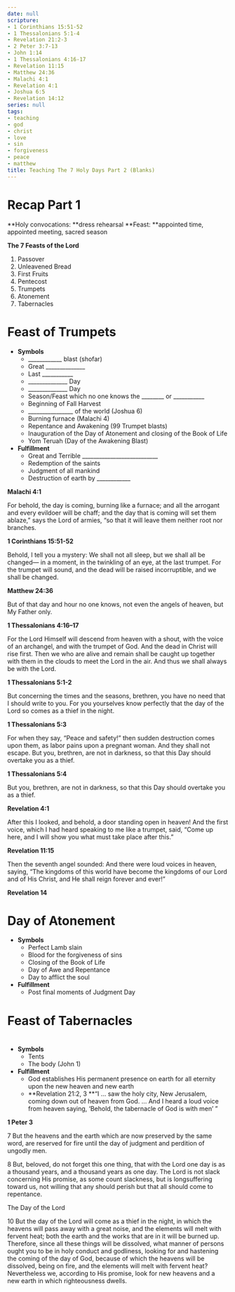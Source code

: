 ```yaml
---
date: null
scripture:
- 1 Corinthians 15:51-52
- 1 Thessalonians 5:1-4
- Revelation 21:2-3
- 2 Peter 3:7-13
- John 1:14
- 1 Thessalonians 4:16-17
- Revelation 11:15
- Matthew 24:36
- Malachi 4:1
- Revelation 4:1
- Joshua 6:5
- Revelation 14:12
series: null
tags:
- teaching
- god
- christ
- love
- sin
- forgiveness
- peace
- matthew
title: Teaching The 7 Holy Days Part 2 (Blanks)
---
```



# Recap Part 1

**Holy convocations: **dress rehearsal
**Feast: **appointed time, appointed meeting, sacred season

**The 7 Feasts of the Lord**
1. Passover
2. Unleavened Bread
3. First Fruits
4. Pentecost
5. Trumpets
6. Atonement
7. Tabernacles

# Feast of Trumpets

- **Symbols**
    - ____________ blast (shofar)
    - Great ______________
    - Last ___________
    - ______________ Day
    - ______________ Day
    - Season/Feast which no one knows the ________ or ___________
    - Beginning of Fall Harvest
    - ________________ of the world (Joshua 6)
    - Burning furnace (Malachi 4)
    - Repentance and Awakening (99 Trumpet blasts)
    - Inauguration of the Day of Atonement and closing of the Book of Life
    - Yom Teruah (Day of the Awakening Blast)
- **Fulfillment**
    - Great and Terrible ___________________________
    - Redemption of the saints
    - Judgment of all mankind
    - Destruction of earth by ____________

**Malachi 4:1**

For behold, the day is coming, burning like a furnace; and all the arrogant and every evildoer will be chaff; and the day that is coming will set them ablaze,” says the Lord of armies, “so that it will leave them neither root nor branches.

**1 Corinthians 15:51-52**

Behold, I tell you a mystery: We shall not all sleep, but we shall all be changed— in a moment, in the twinkling of an eye, at the last trumpet. For the trumpet will sound, and the dead will be raised incorruptible, and we shall be changed.

**Matthew 24:36**

But of that day and hour no one knows, not even the angels of heaven, but My Father only.

**1 Thessalonians 4:16–17**

For the Lord Himself will descend from heaven with a shout, with the voice of an archangel, and with the trumpet of God. And the dead in Christ will rise first. Then we who are alive and remain shall be caught up together with them in the clouds to meet the Lord in the air. And thus we shall always be with the Lord.

**1 Thessalonians 5:1-2**

But concerning the times and the seasons, brethren, you have no need that I should write to you. For you yourselves know perfectly that the day of the Lord so comes as a thief in the night.

**1 Thessalonians 5:3**

For when they say, “Peace and safety!” then sudden destruction comes upon them, as labor pains upon a pregnant woman. And they shall not escape. But you, brethren, are not in darkness, so that this Day should overtake you as a thief.

**1 Thessalonians 5:4**

But you, brethren, are not in darkness, so that this Day should overtake you as a thief.

**Revelation 4:1**

After this I looked, and behold, a door standing open in heaven! And the first voice, which I had heard speaking to me like a trumpet, said, “Come up here, and I will show you what must take place after this.”

**Revelation 11:15**

Then the seventh angel sounded: And there were loud voices in heaven, saying, “The kingdoms of this world have become the kingdoms of our Lord and of His Christ, and He shall reign forever and ever!”

**Revelation 14**

# Day of Atonement

- **Symbols**
    - Perfect Lamb slain
    - Blood for the forgiveness of sins
    - Closing of the Book of Life
    - Day of Awe and Repentance
    - Day to afflict the soul
- **Fulfillment**
    - Post final moments of Judgment Day

# Feast of Tabernacles

#

- **Symbols**
    - Tents
    - The body (John 1)
- **Fulfillment**
    - God establishes His permanent presence on earth for all eternity upon the new heaven and new earth
    - **Revelation 21:2, 3 **“I ... saw the holy city, New Jerusalem, coming down out of heaven from God. ... And I heard a loud voice from heaven saying, ‘Behold, the tabernacle of God is with men’ ”

**1 Peter 3**

7 But the heavens and the earth which are now preserved by the same word, are reserved for fire until the day of judgment and perdition of ungodly men.

8 But, beloved, do not forget this one thing, that with the Lord one day is as a thousand years, and a thousand years as one day. The Lord is not slack concerning His promise, as some count slackness, but is longsuffering toward us, not willing that any should perish but that all should come to repentance.

The Day of the Lord

10 But the day of the Lord will come as a thief in the night, in which the heavens will pass away with a great noise, and the elements will melt with fervent heat; both the earth and the works that are in it will be burned up. Therefore, since all these things will be dissolved, what manner of persons ought you to be in holy conduct and godliness, looking for and hastening the coming of the day of God, because of which the heavens will be dissolved, being on fire, and the elements will melt with fervent heat? Nevertheless we, according to His promise, look for new heavens and a new earth in which righteousness dwells.